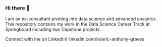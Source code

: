 ### Hi there 👋

<!--
**eagraves14/eagraves14** is a ✨ _special_ ✨ repository because its `README.md` (this file) appears on your GitHub profile.

Here are some ideas to get you started:

- 🔭 I’m currently working on ...
- 🌱 I’m currently learning ...
- 👯 I’m looking to collaborate on ...
- 🤔 I’m looking for help with ...
- 💬 Ask me about ...
- 📫 How to reach me: ...
- 😄 Pronouns: ...
- ⚡ Fun fact: ...
-->

I am an ex-consultant pivoting into data science and advanced analytics. This repository contains my work in the Data Science Career Track at Springboard including two Capstone projects.

Connect with me on LinkedIn!  linkedin.com/in/eric-anthony-graves
